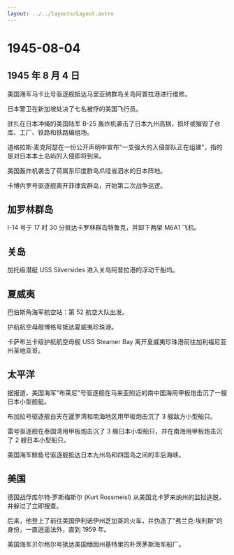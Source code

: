 ```yaml
---
layout: ../../layouts/Layout.astro
---
```


# 1945-08-04

## 1945 年 8 月 4 日

美国海军马卡比号驱逐舰抵达马里亚纳群岛关岛阿普拉港进行维修。

日本警卫在新加坡处决了七名被俘的美国飞行员。

驻扎在日本冲绳的美国陆军 B-25
轰炸机袭击了日本九州高锅，损坏或摧毁了仓库、工厂、铁路和铁路编组场。

道格拉斯·麦克阿瑟在一份公开声明中宣布"一支强大的入侵部队正在组建"，指的是对日本本土岛屿的入侵即将到来。

美国轰炸机袭击了荷属东印度群岛爪哇省泗水的日本阵地。

卡博内罗号驱逐舰离开菲律宾群岛，开始第二次战争巡逻。

## 加罗林群岛

I-14 号于 17 时 30 分抵达卡罗林群岛特鲁克，并卸下两架 M6A1 飞机。

## 关岛

加托级潜艇 USS Silversides 进入关岛阿普拉港的浮动干船坞。

## 夏威夷

巴伯斯角海军航空站：第 52 航空大队出发。

护航航空母舰博格号抵达夏威夷珍珠港。

卡萨布兰卡级护航航空母舰 USS Steamer Bay
离开夏威夷珍珠港前往加利福尼亚州圣地亚哥。

## 太平洋

据报道，美国海军"布莱尼"号驱逐舰在马来亚附近的南中国海用甲板炮击沉了一艘日本小型舰艇。

布加拉号驱逐舰白天在暹罗湾和南海地区用甲板炮击沉了 3 艘敌方小型船只。

雷号驱逐舰在泰国湾用甲板炮击沉了 3
艘日本小型船只，并在南海用甲板炮击沉了 2 艘日本小型船只。

美国海军鲸鱼号驱逐舰抵达日本九州岛和四国岛之间的丰后海峡。

## 美国

德国战俘库尔特·罗斯梅斯尔 (Kurt Rossmeisl)
从美国北卡罗来纳州的监狱逃脱，并躲过了立即搜查。

后来，他登上了前往美国伊利诺伊州芝加哥的火车，并伪造了"弗兰克·埃利斯"的身份，一直逍遥法外，直到
1959 年。

美国海军贝尔格尔号抵达美国缅因州基特里的朴茨茅斯海军船厂。